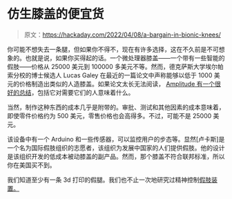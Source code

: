 # 仿生膝盖的便宜货

> 原文：<https://hackaday.com/2022/04/08/a-bargain-in-bionic-knees/>

你可能不想失去一条腿，但如果你不得不，现在有许多选择，这在不久前是不可想象的。也就是说，如果你买得起的话。一个微处理器膝盖——一个带有一些智能的假肢——价格从 25000 美元到 100000 多美元不等。然而，德克萨斯大学埃尔帕索分校的博士候选人 Lucas Galey 在最近的一篇论文中声称能够以低于 1000 美元的价格制造出类似的人造膝盖。如果论文太长无法阅读， [Amplitude 有一个很好的总结](https://livingwithamplitude.com/low-cost-microprocessor-knee-bionic-leg-lucas-galey/)，包括它对需要它们的人意味着什么。

当然，制作这种东西的成本几乎是附带的。审批、测试和其他因素的成本意味着，即使零件价格约为 500 美元，零售价格也会高得多。不过，可能不是 25000 美元。

该设备中有一个 Arduino 和一些传感器，可以监控用户的步态等。显然[卢卡斯]是一个名为国际假肢组织的志愿者，该组织为发展中国家的人们提供假肢。他的设计是该组织开发的低成本被动膝盖的副产品。然而，那个膝盖不符合联邦标准，所以你在美国买不到。

我们知道至少有一条 3d 打印的假腿。我们也不止一次地研究过精神控制[假肢装置。](https://hackaday.com/2021/06/30/adding-a-gentle-touch-to-prosthetic-limbs-with-somatosensory-stimulation/)